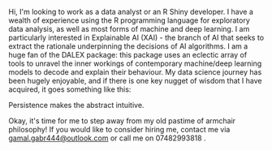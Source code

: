 Hi, I'm looking to work as a data analyst or an R Shiny developer. I have a wealth of experience using the R programming language for exploratory data analysis, as well as most forms of machine and deep learning. I am particularly interested in Explainable AI (XAI) - the branch of AI that seeks to extract the rationale underpinning the decisions of AI algorithms. I am a huge fan of the DALEX package: this package uses an eclectic array of tools to unravel the inner workings of contemporary machine/deep learning models to decode and explain their behaviour. My data science journey has been hugely enjoyable, and  if there is one key nugget of wisdom that I have acquired, it goes something like this: 

Persistence makes the abstract intuitive.

Okay, it's time for me to step away from my old pastime of armchair philosophy! If you would like to consider hiring me, contact me via gamal.gabr444@outlook.com or call me on 07482993818 .

